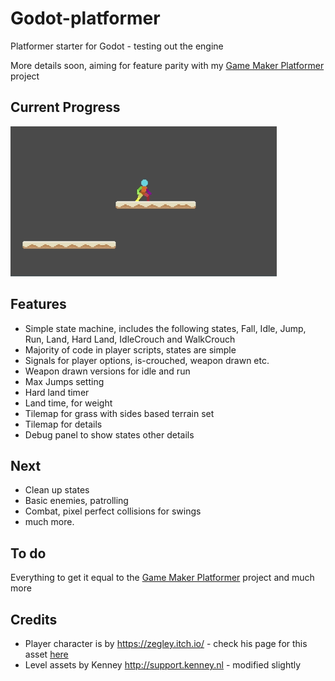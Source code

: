 # Godot-platformer

Platformer starter for Godot - testing out the engine

More details soon, aiming for feature parity with my [Game Maker Platformer](https://github.com/deanblackborough/gm-platformer) project

## Current Progress
![Gif of Progress](current-progress.gif "Current progress animation")

## Features

- Simple state machine, includes the following states, Fall, Idle, Jump, Run, Land, Hard Land, IdleCrouch and WalkCrouch
- Majority of code in player scripts, states are simple
- Signals for player options, is-crouched, weapon drawn etc.
- Weapon drawn versions for idle and run
- Max Jumps setting
- Hard land timer
- Land time, for weight
- Tilemap for grass with sides based terrain set
- Tilemap for details
- Debug panel to show states other details

## Next
- Clean up states
- Basic enemies, patrolling
- Combat, pixel perfect collisions for swings
- much more.

## To do
Everything to get it equal to the [Game Maker Platformer](https://github.com/deanblackborough/gm-platformer) project and much more

## Credits

- Player character is by https://zegley.itch.io/ - check his page for this asset [here](https://zegley.itch.io/2d-platformermetroidvania-asset-pack)
- Level assets by Kenney http://support.kenney.nl - modified slightly
